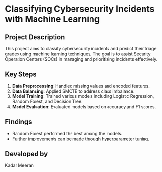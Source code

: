 # Classifying Cybersecurity Incidents with Machine Learning

## Project Description
This project aims to classify cybersecurity incidents and predict their triage grades using machine learning techniques. The goal is to assist Security Operation Centers (SOCs) in managing and prioritizing incidents effectively.

## Key Steps
1. **Data Preprocessing**: Handled missing values and encoded features.
2. **Data Balancing**: Applied SMOTE to address class imbalance.
3. **Model Training**: Trained various models including Logistic Regression, Random Forest, and Decision Tree.
4. **Model Evaluation**: Evaluated models based on accuracy and F1 scores.

## Findings
- Random Forest performed the best among the models.
- Further improvements can be made through hyperparameter tuning.

## Developed by
Kadar Meeran
